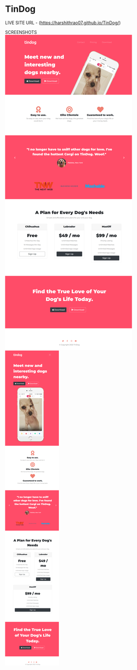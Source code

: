 # TinDog

LIVE SITE URL - (https://harshithrao07.github.io/TinDog/)

SCREENSHOTS
![](screenshots/tindog_1.png)
![](screenshots/tindog_2.png)
